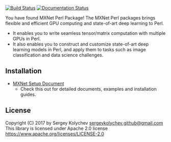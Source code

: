 [![Build Status](https://travis-ci.org/dmlc/mxnet.svg?branch=master)](https://travis-ci.org/dmlc/mxnet)
[![Documentation Status](https://readthedocs.org/projects/mxnet/badge/?version=latest)](http://mxnet.io/api/perl/index.html)

You have found MXNet Perl Package! The MXNet Perl packages brings flexible and efficient GPU
computing and state-of-art deep learning to Perl.

- It enables you to write seamless tensor/matrix computation with multiple GPUs in Perl.
- It also enables you to construct and customize state-of-art deep learning models in Perl,
  and apply them to tasks such as image classification and data science challenges.

Installation
---------
* [MXNet Setup Document](http://mxnet.io/get_started/ubuntu_setup.html)
  - Check this out for detailed documents, examples and installation guides.

License
-------
Copyright (C) 2017 by Sergey Kolychev <sergeykolychev.github@gmail.com>
This library is licensed under Apache 2.0 license https://www.apache.org/licenses/LICENSE-2.0
